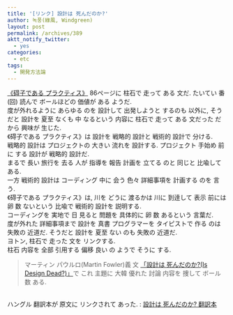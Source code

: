 ```yaml
---
title: '[リンク] 設計は 死んだのか?'
author: 녹풍(綠風, Windgreen)
layout: post
permalink: /archives/389
aktt_notify_twitter:
  - yes
categories:
  - etc
tags:
  - 開発方法論
---
```

<a href="http://www.insightbook.co.kr/books/agile/%ec%95%a0%ec%9e%90%ec%9d%bc-%ed%94%84%eb%9e%99%ed%8b%b0%ec%8a%a4" target="_blank">《碍子である プラクティス》</a> 86ページに 柱石で 走って ある 文だ. たいてい 番(回) 読んで ボールほどの 価値が ある ようだ.  
度が外れるように あらゆる のを 設計して 出発しようと するのも 以外に, そうだと 設計を 夏至 なくも 中 なるという 内容に 柱石で 走って ある 文だった だから 興味が 生じた.  
《碍子である プラクティス》は 設計を 戦略的 設計と 戦術的 設計で 分ける.  
戦略的 設計は プロジェクトの 大きい 流れを 設計する. プロジェクト 手始め 前に する 設計が 戦略的 設計だ.  
まるで 長い 旅行を 去る 人が 指導を 報告 計画を 立てる のと 同じと 比喩して ある.  
一方 戦術的 設計は コーディング 中に 会う 色々 詳細事項を 計画する のを 言う.  
《碍子である プラクティス》は, 川を どうに 渡るかは 川に 到逹して 表示 前には 卵 数 ないという 比喩で 戦術的 設計を 説明する.  
コーディングを 実地で 日 見ると 問題を 具体的に 卵 数 あるという 言葉だ.  
度が外れた 詳細事項まで 設計を 真書 プログラマーを タイピストで 作る のは 失敗の 近道だ. そうだと 設計を 夏至 ない のも 失敗の 近道だ.  
ヨトン, 柱石で 走った 文を リンクする.  
柱石 内容を 全部 引用する 偏移 良い の ようで そうに する.

> マーティン パウルロ(Martin Fowler)義 文 <a href="http://www.martinfowler.com/articles/designDead.html" target="_blank">「設計は 死んだのか?(Is Design Dead?)」</a>で これ 主題に 大韓 優れた 討論 内容を 捜して ボール 数 ある.

&nbsp;  
ハングル 翻訳本が 原文に リンクされて あった. : <a href="http://blog.naver.com/j6040148/120015111138" target="_blank">設計は 死んだのか? 翻訳本</a>